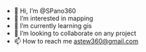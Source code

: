- 👋 Hi, I’m @SPano360
- 👀 I’m interested in mapping
- 🌱 I’m currently learning gis
- 💞️ I’m looking to collaborate on any project
- 📫 How to reach me astew360@gmail.com

<!---
SPano360/SPano360 is a ✨ special ✨ repository because its `README.md` (this file) appears on your GitHub profile.
You can click the Preview link to take a look at your changes.
--->
